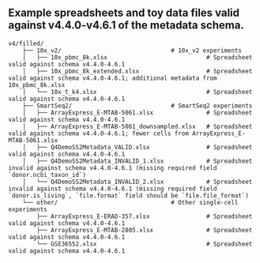 ## Example spreadsheets and toy data files valid against v4.4.0-v4.6.1 of the metadata schema.

    v4/filled/
        ├── 10x_v2/                               # 10x_v2 experiments
        │   ├── 10x_pbmc_8k.xlsx                            # Spreadsheet valid against schema v4.4.0-4.6.1
        │   ├── 10x_pbmc_8k_extended.xlsx                   # Spreadsheet valid against schema v4.4.0-4.6.1; additional metadata from 10x_pbmc_8k.xlsx
        │   └── 10x_t_k4.xlsx                               # Spreadsheet valid against schema v4.4.0-4.6.1
        ├── SmartSeq2/                            # SmartSeq2 experiments
        │   ├── ArrayExpress_E-MTAB-5061.xlsx               # Spreadsheet valid against schema v4.4.0-4.6.1
        │   ├── ArrayExpress_E-MTAB-5061_downsampled.xlsx   # Spreadsheet valid against schema v4.4.0-4.6.1; fewer cells from ArrayExpress_E-MTAB-5061.xlsx
        │   ├── Q4DemoSS2Metadata_VALID.xlsx                # Spreadsheet valid against schema v4.4.0-4.6.1
        │   ├── Q4DemoSS2Metadata_INVALID_1.xlsx            # Spreadsheet invalid against schema v4.4.0-4.6.1 (missing required field `donor.ncbi_taxon_id`)
        │   └── Q4DemoSS2Metadata_INVALID_2.xlsx            # Spreadsheet invalid against schema v4.4.0-4.6.1 (missing required field `donor.is_living`, `file.format` field should be `file.file_format`)
        └── other/                                # Other single-cell experiments
            ├── ArrayExpress_E-ERAD-357.xlsx                # Spreadsheet valid against schema v4.4.0-4.6.1
            ├── ArrayExpress_E-MTAB-2805.xlsx               # Spreadsheet valid against schema v4.4.0-4.6.1
            └── GSE36552.xlsx                               # Spreadsheet valid against schema v4.4.0-4.6.1

